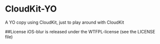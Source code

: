 CloudKit-YO
===========

A YO copy using CloudKit, just to play around with CloudKit

##License
iOS-blur is released under the WTFPL-license (see the LICENSE file)

